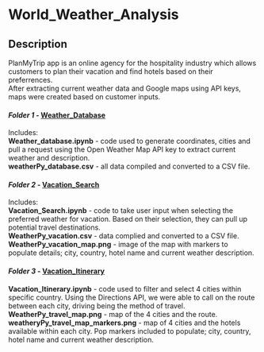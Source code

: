 # World_Weather_Analysis

## Description

PlanMyTrip app is an online agency for the hospitality industry which allows customers to plan their vacation and find hotels based on their preferrences.<br>
After extracting current weather data and Google maps using API keys, maps were created based on customer inputs.

#### *Folder 1* - [Weather_Database](https://github.com/taranahassan/World_Weather_Analysis/tree/main/Weather_Database)

Includes:<br>
**Weather_database.ipynb** - code used to generate coordinates, cities and pull a request using the Open Weather Map API key to extract current weather and description.<br>
**weatherPy_database.csv** - all data compiled and converted to a CSV file.


#### *Folder 2* - [Vacation_Search](https://github.com/taranahassan/World_Weather_Analysis/tree/main/Vacation_Search)

Includes:<br>
**Vacation_Search.ipynb** - code to take user input when selecting the preferred weather for vacation.  Based on their selection, they can pull up potential travel destinations.<br>
**WeatherPy_vacation.csv** - data complied and converted to a CSV file.<br>
**WeatherPy_vacation_map.png** - image of the map with markers to populate details; city, country, hotel name and current weather description.


#### *Folder 3* - [Vacation_Itinerary](https://github.com/taranahassan/World_Weather_Analysis/tree/main/Vacation_Itinerary)

**Vacation_Itinerary.ipynb** - code used to filter and select 4 cities within specific country.  Using the Directions API, we were able to call on the route between each city, driving being the method of travel.<br>
**WeatherPy_travel_map.png** - map of the 4 cities and the route.<br>
**weatheryPy_travel_map_markers.png** - map of 4 cities and the hotels available within each city.  Pop markers included to populate; city, country, hotel name and current weather description.
